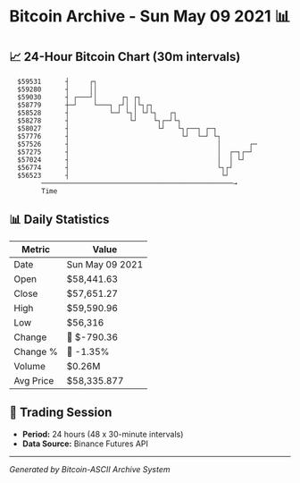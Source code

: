 # Bitcoin Archive - Sun May 09 2021 📊

## 📈 24-Hour Bitcoin Chart (30m intervals)

```
  $59531      ┤     ┌┐                                         
  $59280      ┤     ││                                         
  $59030      ┤ ┌───┘│      ┌┐ ┌┐                              
  $58779      ┼─┘    └───┐ ┌┘│ │└┐┌┐                           
  $58528      ┤          └─┘ └┐│ └┘└┐   ┌┐                     
  $58278      ┤               └┘    └┐┌─┘└┐                    
  $58027      ┤                      └┘   └┐┌──┐ ┌─┐           
  $57776      ┤                            └┘  └─┘ └┐          
  $57526      ┤                                     │       ┌─ 
  $57275      ┤                                     │  ┌─┐┌─┘  
  $57024      ┤                                     │  │ └┘    
  $56774      ┤                                     └┐┌┘       
  $56523      ┤                                      └┘        
        ────────────────────────────────────────────────→
        Time
```

## 📊 Daily Statistics

| Metric | Value |
|--------|-------|
| Date | Sun May 09 2021 |
| Open | $58,441.63 |
| Close | $57,651.27 |
| High | $59,590.96 |
| Low | $56,316 |
| Change | 🔴 $-790.36 |
| Change % | 🔴 -1.35% |
| Volume | $0.26M |
| Avg Price | $58,335.877 |

## 📅 Trading Session

- **Period:** 24 hours (48 x 30-minute intervals)
- **Data Source:** Binance Futures API

---
*Generated by Bitcoin-ASCII Archive System*
